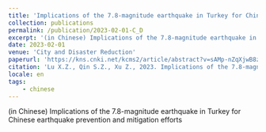 ```yaml
---
title: 'Implications of the 7.8-magnitude earthquake in Turkey for Chinese earthquake prevention and mitigation efforts'
collection: publications
permalink: /publication/2023-02-01-C_D
excerpt: '(in Chinese) Implications of the 7.8-magnitude earthquake in Turkey for Chinese earthquake prevention and mitigation efforts'
date: 2023-02-01
venue: 'City and Disaster Reduction'
paperurl: 'https://kns.cnki.net/kcms2/article/abstract?v=sAMp-nZqXjwB8z4yk_uM6Gj7CC11ZseJTtXBh6qXmyoP2xVu5LSlhcsng5oE2XIZuO0q5aJx8tEFKRjtDRWDkLf75r1NIIP6_f0l32vnCJP3M5OgF-JWJGNdmI_yDcqSEKKEPc-G4NeHJQZTryzO_qstgkFeIHIz-D34MyF0cnAbwGn7dP7ErX3t63aeMmYg44KkWupqyANOP7_dHGk2BQ==&uniplatform=NZKPT&language=CHS'
citation: 'Lu X.Z., Qin S.Z., Xu Z., 2023. Implications of the 7.8-magnitude earthquake in Turkey for Chinese earthquake prevention and mitigation efforts. City and Disaster Reduction 1–8.'
locale: en
tags: 
    - chinese
---
```

(in Chinese)
Implications of the 7.8-magnitude earthquake in Turkey for Chinese earthquake prevention and mitigation efforts
